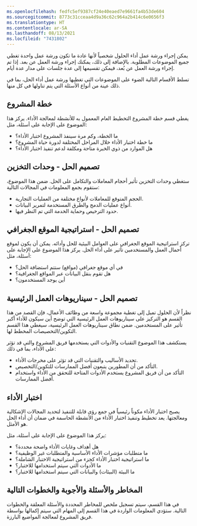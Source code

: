 ```yaml
---
ms.openlocfilehash: fedfc5ef9387cf24e40eaed7e9661fa4b53de604
ms.sourcegitcommit: 8773c31cceaa4d9a36c62c964a2b414c6e0656f3
ms.translationtype: HT
ms.contentlocale: ar-SA
ms.lasthandoff: 08/13/2021
ms.locfileid: "7431802"
---
```

يمكن إجراء ورشة عمل أداء الحلول شخصياً لأنها عادة ما تكون ورشة عمل واحدة تغطي جميع الموضوعات المطلوبة. بالإضافة إلى ذلك، يمكنك إجراء ورشة العمل عن بعد. إذا تم إجراء ورشة العمل عن بُعد، فيمكن تقسيمها إلى عدة جلسات على مدار عدة أيام. 

تسلط الأقسام التالية الضوء على الموضوعات التي تغطيها ورشة عمل أداء الحل، بما في ذلك عينة من أنواع الأسئلة التي يتم تناولها في كل منها.

## <a name="project-plan"></a>خطة المشروع
يغطي قسم خطة المشروع التخطيط العام المعمول به للأنشطة لمعالجة الأداء. يركز هذا الموضوع على الإجابة على أسئلة، مثل:

- ما الخطة، وكم مرة سينفذ المشروع اختبار الأداء؟
- ما خطة اختبار الأداء خلال المراحل المختلفة لدورة حياة المشروع؟
- هل الموارد من ذوي الخبرة متاحة ومكلفة لدعم تنفيذ اختبار الأداء؟ 

## <a name="solution-design---volumes"></a>تصميم الحل - وحدات التخزين
ستغطي وحدات التخزين تأثير أحجام المعاملات والتكامل على الحل. ضمن هذا الموضوع، ستقوم بجمع المعلومات في المجالات التالية:

- الحجم المتوقع للمعاملات لأنواع مختلفة من العمليات التجارية.
- أنواع عمليات الدمج والطرق المستخدمة لتمرير البيانات.
- حدود الترخيص وحماية الخدمة التي تم النظر فيها.

## <a name="solution-design---geographic-location-strategy"></a>تصميم الحل - استراتيجية الموقع الجغرافي
تركز استراتيجية الموقع الجغرافي على العوامل البيئية للحل وأدائه. يمكن أن يكون لموقع أحمال العمل والمستخدمين تأثير على أداء الحل. يركز هذا الموضوع على الإجابة على أسئلة، مثل:

- في أي موقع جغرافي (مواقع) ستتم استضافة الحل؟
- هل تقوم بنقل البيانات عبر المواقع الجغرافية؟
- أين يوجد المستخدمون؟

## <a name="solution-design---key-business-scenarios"></a>تصميم الحل - سيناريوهات العمل الرئيسية
نظراً لأن الحلول تميل إلى تغطية مجموعة واسعة من وظائف الأعمال، فإن القصد من هذا القسم هو التركيز على سيناريوهات العمل الرئيسية التي توضح أين سيكون للأداء أكبر تأثير على المستخدمين. ضمن نطاق سيناريوهات العمل الرئيسية، سيغطي هذا القسم التكوين/التخصيصات المخطط لها. 

يستكشف هذا الموضوع التقنيات والأدوات التي يستخدمها فريق المشروع والتي قد تؤثر على الأداء، بما في ذلك:

- تحديد الأساليب والتقنيات التي قد تؤثر على مخرجات الأداء.
- التأكد من أن المطورين يتبعون أفضل الممارسات للتكوين/التخصيص.
- التأكد من أن فريق المشروع يستخدم الأدوات المتاحة للتحقق من الأداء واستخدام أفضل الممارسات.

## <a name="performance-testing"></a>اختبار الأداء
يصبح اختبار الأداء مكوناً رئيسياً في جمع رؤى قابلة للتنفيذ لتحديد المجالات الإشكالية ومعالجتها. يعد تخطيط وتنفيذ اختبار الأداء من الأنشطة الحاسمة في ضمان أن أداء الحل هو الأمثل. 

يركز هذا الموضوع على الإجابة على أسئلة، مثل:

- هل أهداف وغايات الأداء واضحة محددة؟
- ما متطلبات مؤشرات الأداء الأساسية والمتطلبات غير الوظيفية؟
- ما استراتيجية اختبار الأداء كجزء من استراتيجية الاختبار الشاملة؟
- ما الأدوات التي سيتم استخدامها للاختبار؟
- ما البيئة (البيئات) والبيانات التي سيتم استخدامها للاختبار؟

## <a name="risks-qa-and-next-steps"></a>المخاطر والأسئلة والأجوبة والخطوات التالية
في هذا القسم، سيتم تسجيل ملخص للمخاطر المحددة والأسئلة المعلقة والخطوات التالية. ستؤدي المعلومات الواردة في هذا القسم إلى المهام التي سيتم إكمالها بواسطة فريق المشروع لمعالجة المواضيع البارزة.
